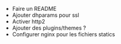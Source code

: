 - Faire un README
- Ajouter dhparams pour ssl
- Activer http2
- Ajouter des plugins/themes ?
- Configurer nginx pour les fichiers statics
